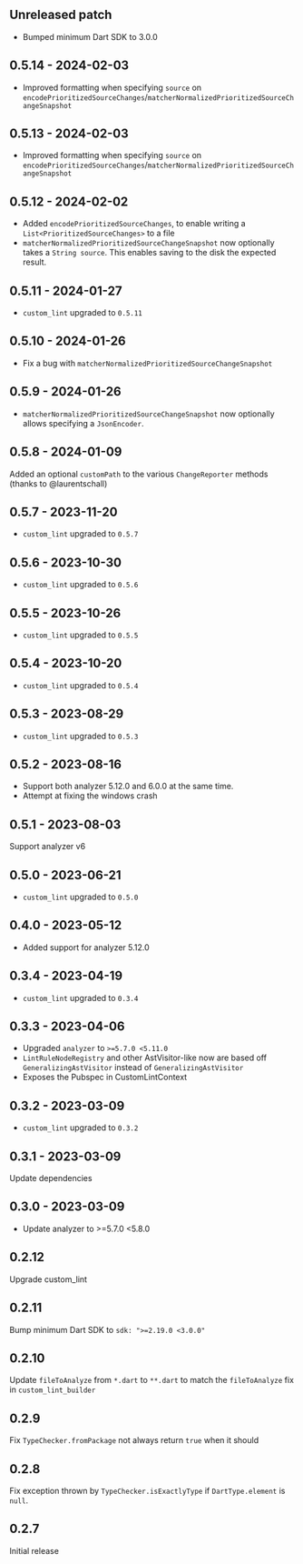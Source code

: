 ## Unreleased patch

- Bumped minimum Dart SDK to 3.0.0

## 0.5.14 - 2024-02-03

- Improved formatting when specifying `source` on `encodePrioritizedSourceChanges`/`matcherNormalizedPrioritizedSourceChangeSnapshot`

## 0.5.13 - 2024-02-03

- Improved formatting when specifying `source` on `encodePrioritizedSourceChanges`/`matcherNormalizedPrioritizedSourceChangeSnapshot`

## 0.5.12 - 2024-02-02

- Added `encodePrioritizedSourceChanges`, to enable writing a `List<PrioritizedSourceChanges>` to a file
- `matcherNormalizedPrioritizedSourceChangeSnapshot` now optionally
  takes a `String source`. This enables saving to the disk the expected
  result.

## 0.5.11 - 2024-01-27

- `custom_lint` upgraded to `0.5.11`

## 0.5.10 - 2024-01-26

- Fix a bug with `matcherNormalizedPrioritizedSourceChangeSnapshot`

## 0.5.9 - 2024-01-26

- `matcherNormalizedPrioritizedSourceChangeSnapshot` now optionally allows specifying a `JsonEncoder`.

## 0.5.8 - 2024-01-09

Added an optional `customPath` to the various `ChangeReporter` methods (thanks to @laurentschall)

## 0.5.7 - 2023-11-20

- `custom_lint` upgraded to `0.5.7`

## 0.5.6 - 2023-10-30

- `custom_lint` upgraded to `0.5.6`

## 0.5.5 - 2023-10-26

- `custom_lint` upgraded to `0.5.5`

## 0.5.4 - 2023-10-20

- `custom_lint` upgraded to `0.5.4`

## 0.5.3 - 2023-08-29

- `custom_lint` upgraded to `0.5.3`

## 0.5.2 - 2023-08-16

- Support both analyzer 5.12.0 and 6.0.0 at the same time.
- Attempt at fixing the windows crash

## 0.5.1 - 2023-08-03

Support analyzer v6

## 0.5.0 - 2023-06-21

- `custom_lint` upgraded to `0.5.0`

## 0.4.0 - 2023-05-12

- Added support for analyzer 5.12.0

## 0.3.4 - 2023-04-19

- `custom_lint` upgraded to `0.3.4`

## 0.3.3 - 2023-04-06

- Upgraded `analyzer` to `>=5.7.0 <5.11.0`
- `LintRuleNodeRegistry` and other AstVisitor-like now are based off `GeneralizingAstVisitor` instead of `GeneralizingAstVisitor`
- Exposes the Pubspec in CustomLintContext

## 0.3.2 - 2023-03-09

- `custom_lint` upgraded to `0.3.2`

## 0.3.1 - 2023-03-09

Update dependencies

## 0.3.0 - 2023-03-09

- Update analyzer to >=5.7.0 <5.8.0

## 0.2.12

Upgrade custom_lint

## 0.2.11

Bump minimum Dart SDK to `sdk: ">=2.19.0 <3.0.0"`

## 0.2.10

Update `fileToAnalyze` from `*.dart` to `**.dart` to match the `fileToAnalyze` fix in `custom_lint_builder`

## 0.2.9

Fix `TypeChecker.fromPackage` not always return `true` when it should

## 0.2.8

Fix exception thrown by `TypeChecker.isExactlyType` if `DartType.element` is `null`.

## 0.2.7

Initial release
